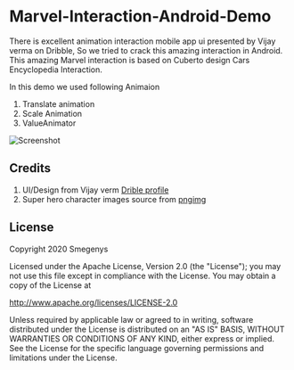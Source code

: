 # Marvel-Interaction-Android-Demo

There is  excellent animation interaction mobile app ui presented by Vijay verma on Dribble, So we tried to crack this amazing interaction in Android. 
This amazing Marvel interaction is based on Cuberto design Cars Encyclopedia Interaction.

In this demo we used following Animaion 
1. Translate animation
2. Scale Animation
3. ValueAnimator 

<img src="./Preview/preview.gif" alt="Screenshot"/>

## Credits

1. UI/Design from Vijay verm [Drible profile](https://dribbble.com/shots/5935613-Marvel-Movies-Interaction)
2. Super hero character images source from [pngimg](https://pngimg.com)


## License
Copyright 2020 Smegenys

Licensed under the Apache License, Version 2.0 (the "License"); you may not use this file except in compliance with the License. You may obtain a copy of the License at

http://www.apache.org/licenses/LICENSE-2.0

Unless required by applicable law or agreed to in writing, software distributed under the License is distributed on an "AS IS" BASIS, WITHOUT WARRANTIES OR CONDITIONS OF ANY KIND, either express or implied. See the License for the specific language governing permissions and limitations under the License.
